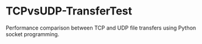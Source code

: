 # TCPvsUDP-TransferTest
Performance comparison between TCP and UDP file transfers using Python socket programming.
